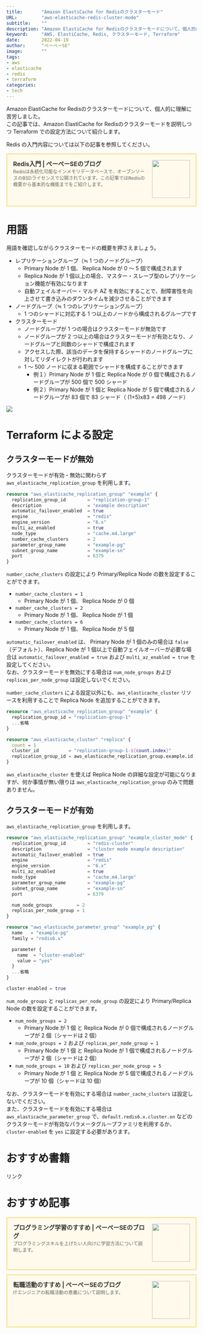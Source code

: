 ```yaml
---
title:       "Amazon ElastiCache for Redisのクラスターモード"
URL:         "aws-elasticache-redis-cluster-mode"
subtitle:    ""
description: "Amazon ElastiCache for Redisのクラスターモードについて、個人的に理解に苦労しました。この記事では、Amazon ElastiCache for Redisのクラスターモードを説明しつつ Terraform での設定方法について紹介します。"
keyword:     "AWS, ElastiCache, Redis, クラスターモード, Terraform"
date:        2022-04-19
author:      "ぺーぺーSE"
image:       ""
tags:
- aws
- elasticache
- redis
- terraform
categories:
- tech
---
```


Amazon ElastiCache for Redisのクラスターモードについて、個人的に理解に苦労しました。  
この記事では、Amazon ElastiCache for Redisのクラスターモードを説明しつつ Terraform での設定方法について紹介します。

<!--more-->

Redis の入門内容については以下の記事を参照してください。

<div class="blogcardfu" style="width:auto;max-width:9999px;border:3px solid #FBE599;border-radius:3px;margin:10px 0;padding:15px;line-height:1.4;text-align:left;background:#FFFAEB;"><a href="https://blog.pepese.com/redis-basics" target="_blank" style="display:block;text-decoration:none;"><span class="blogcardfu-image" style="float:right;width:100px;padding:0 0 0 10px;margin:0 0 5px 5px;"><img src="https://images.weserv.nl/?w=100&url=ssl:blog.pepese.com/img/yaruwo.gif" width="100" style="width:100%;height:auto;max-height:100px;min-width:0;border:0 none;margin:0;"></span><br style="display:none"><span class="blogcardfu-title" style="font-size:112.5%;font-weight:700;color:#333333;margin:0 0 5px 0;">Redis入門 | ぺーぺーSEのブログ</span><br><span class="blogcardfu-content" style="font-size:87.5%;font-weight:400;color:#666666;">Redisは永続化可能なインメモリデータベースで、オープンソースのBSDライセンスで公開されています。この記事ではRedisの概要から基本的な機能までをご紹介します。</span><br><span style="clear:both;display:block;overflow:hidden;height:0;">&nbsp;</span></a></div>

# 用語

用語を確認しながらクラスターモードの概要を押さえましょう。

- レプリケーショングループ（≒ 1 つのノードグループ）
  - Primary Node が 1 個、 Replica Node が 0 〜 5 個で構成されます
  - Replica Node が 1 個以上の場合、マスター・スレーブ型のレプリケーション機能が有効になります
  - 自動フェイルオーバー・マルチ AZ を有効にすることで、耐障害性を向上させて書き込みのダウンタイムを減少させることができます
- ノードグループ（≒ 1 つのレプリケーショングループ）
  - 1 つのシャードに対応する 1 つ以上のノードから構成されるグループです
- クラスターモード
  - ノードグループが 1 つの場合はクラスターモードが無効です
  - ノードグループが 2 つ以上の場合はクラスターモードが有効となり、ノードグループと同数のシャードで構成されます
  - アクセスした際、該当のデータを保持するシャードのノードグループに対してリダイレクトが行われます
  - 1 〜 500 ノードに収まる範囲でシャードを構成することができます
    - 例１）Primary Node が 1 個と Replica Node が 0 個で構成されるノードグループが 500 個で 500 シャード
    - 例２）Primary Node が 1 個と Replica Node が 5 個で構成されるノードグループが 83 個で 83 シャード（ (1+5)x83 = 498 ノード）

<img src="https://docs.aws.amazon.com/ja_jp/AmazonElastiCache/latest/red-ug/images/ElastiCacheClusters-CSN-RedisClusters.png">

# Terraform による設定

## クラスターモードが無効

クラスターモードが有効・無効に関わらず `aws_elasticache_replication_group` を利用します。

```terraform
resource "aws_elasticache_replication_group" "example" {
  replication_group_id        = "replication-group-1"
  description                 = "example description"
  automatic_failover_enabled  = true
  engine                      = "redis"
  engine_version              = "6.x"
  multi_az_enabled            = true
  node_type                   = "cache.m4.large"
  number_cache_clusters       = 2
  parameter_group_name        = "example-pg"
  subnet_group_name           = "example-sn"
  port                        = 6379
}
```

`number_cache_clusters` の設定により Primary/Replica Node の数を設定することができます。

- `number_cache_clusters = 1`
  - Primary Node が 1 個、 Replica Node が 0 個
- `number_cache_clusters = 2`
  - Primary Node が 1 個、 Replica Node が 1 個
- `number_cache_clusters = 6`
  - Primary Node が 1 個、 Replica Node が 5 個

`automatic_failover_enabled` は、 Primary Node が 1 個のみの場合は `false` （デフォルト）、Replica Node が 1 個以上で自動フェイルオーバーが必要な場合は `automatic_failover_enabled = true` および `multi_az_enabled = true` を設定してください。  
なお、クラスターモードを無効にする場合は `num_node_groups` および `replicas_per_node_group` は設定しないでください。

`number_cache_clusters` による設定以外にも、`aws_elasticache_cluster` リソースを利用することで Replica Node を追加することができます。

```terraform
resource "aws_elasticache_replication_group" "example" {
  replication_group_id = "replication-group-1"
  ...省略
}

resource "aws_elasticache_cluster" "replica" {
  count = 1
  cluster_id           = "replication-group-1-${count.index}"
  replication_group_id = aws_elasticache_replication_group.example.id
}
```

`aws_elasticache_cluster` を使えば Replica Node の詳細な設定が可能になりますが、何か事情が無い限りは `aws_elasticache_replication_group` のみで問題ありません。

## クラスターモードが有効

`aws_elasticache_replication_group` を利用します。

```terraform
resource "aws_elasticache_replication_group" "example_cluster_mode" {
  replication_group_id        = "redis-cluster"
  description                 = "cluster mode example description"
  automatic_failover_enabled  = true
  engine                      = "redis"
  engine_version              = "6.x"
  multi_az_enabled            = true
  node_type                   = "cache.m4.large"
  parameter_group_name        = "example-pg"
  subnet_group_name           = "example-sn"
  port                        = 6379

  num_node_groups         = 2
  replicas_per_node_group = 1
}

resource "aws_elasticache_parameter_group" "example_pg" {
  name   = "example-pg"
  family = "redis6.x"

  parameter {
    name  = "cluster-enabled"
    value = "yes"
  }
  ...省略
}

cluster-enabled = true
```

`num_node_groups` と `replicas_per_node_group` の設定により Primary/Replica Node の数を設定することができます。

- `num_node_groups = 2`
  - Primary Node が 1 個 と Replica Node が 0 個で構成されるノードグループが 2 個（シャードは 2 個）
- `num_node_groups = 2` および `replicas_per_node_group = 1`
  - Primary Node が 1 個 と Replica Node が 1 個で構成されるノードグループが 2 個（シャードは 2 個）
- `num_node_groups = 10` および `replicas_per_node_group = 5`
  - Primary Node が 1 個 と Replica Node が 5 個で構成されるノードグループが 10 個（シャードは 10 個）

なお、クラスターモードを有効にする場合は `number_cache_clusters` は設定しないでください。  
また、クラスターモードを有効にする場合は `aws_elasticache_parameter_group` で、`default.redis6.x.cluster.on` などのクラスターモードが有効なパラメータグループファミリを利用するか、 `cluster-enabled` を `yes` に設定する必要があります。

# おすすめ書籍

<!-- ad link - amazon/rakuten books - terraform aws -->
<!-- START MoshimoAffiliateEasyLink -->
<script type="text/javascript">
(function(b,c,f,g,a,d,e){b.MoshimoAffiliateObject=a;
b[a]=b[a]||function(){arguments.currentScript=c.currentScript
||c.scripts[c.scripts.length-2];(b[a].q=b[a].q||[]).push(arguments)};
c.getElementById(a)||(d=c.createElement(f),d.src=g,
d.id=a,e=c.getElementsByTagName("body")[0],e.appendChild(d))})
(window,document,"script","//dn.msmstatic.com/site/cardlink/bundle.js?20220329","msmaflink");
msmaflink({"n":"【POD】実践Terraform　AWSにおけるシステム設計とベストプラクティス AWSにおけるシステム設計とベストプラクティス （技術の泉シリーズ（NextPublishing）） [ 野村 友規 ]","b":"","t":"","d":"https:\/\/thumbnail.image.rakuten.co.jp","c_p":"","p":["\/@0_mall\/book\/cabinet\/8136\/9784844378136.jpg"],"u":{"u":"https:\/\/item.rakuten.co.jp\/book\/16058180\/","t":"rakuten","r_v":""},"v":"2.1","b_l":[{"u_bc":"#fc9823","u_tx":"Amazonで見る","u_url":"https:\/\/amzn.to\/37mOivB","s_n":"custom_3","u_so":0,"a_id":0,"p_id":0,"pc_id":0,"pl_id":0,"id":3},{"u_bc":"#bf0000","u_tx":"楽天ブックスで見る","u_url":"https:\/\/a.r10.to\/hawlg8","s_n":"custom_4","u_so":1,"a_id":0,"p_id":0,"pc_id":0,"pl_id":0,"id":4},{"id":1,"u_tx":"楽天市場で見る","u_bc":"#f76956","u_url":"https:\/\/item.rakuten.co.jp\/book\/16058180\/","a_id":3351919,"p_id":54,"pl_id":27059,"pc_id":54,"s_n":"rakuten","u_so":2}],"eid":"kSp0Z","s":"s"});
</script>
<div id="msmaflink-kSp0Z">リンク</div>
<!-- MoshimoAffiliateEasyLink END -->

# おすすめ記事

<!-- プログラミング学習のすすめ -->
<div class="blogcardfu" style="width:auto;max-width:9999px;border:3px solid #FBE599;border-radius:3px;margin:10px 0;padding:15px;line-height:1.4;text-align:left;background:#FFFAEB;"><a href="https://blog.pepese.com/article-programing-learning" target="_blank" style="display:block;text-decoration:none;"><span class="blogcardfu-image" style="float:right;width:100px;padding:0 0 0 10px;margin:0 0 5px 5px;"><img src="https://images.weserv.nl/?w=100&url=ssl:blog.pepese.com/img/yaruwo.gif" width="100" style="width:100%;height:auto;max-height:100px;min-width:0;border:0 none;margin:0;"></span><br style="display:none"><span class="blogcardfu-title" style="font-size:112.5%;font-weight:700;color:#333333;margin:0 0 5px 0;">プログラミング学習のすすめ | ぺーぺーSEのブログ</span><br><span class="blogcardfu-content" style="font-size:87.5%;font-weight:400;color:#666666;">プログラミングスキルを上げたい人向けに学習方法について説明します。</span><br><span style="clear:both;display:block;overflow:hidden;height:0;">&nbsp;</span></a></div>

<!-- 転職活動のすすめ -->
<div class="blogcardfu" style="width:auto;max-width:9999px;border:3px solid #FBE599;border-radius:3px;margin:10px 0;padding:15px;line-height:1.4;text-align:left;background:#FFFAEB;"><a href="https://blog.pepese.com/article-job-changing" target="_blank" style="display:block;text-decoration:none;"><span class="blogcardfu-image" style="float:right;width:100px;padding:0 0 0 10px;margin:0 0 5px 5px;"><img src="https://images.weserv.nl/?w=100&url=ssl:blog.pepese.com/img/yaruwo.gif" width="100" style="width:100%;height:auto;max-height:100px;min-width:0;border:0 none;margin:0;"></span><br style="display:none"><span class="blogcardfu-title" style="font-size:112.5%;font-weight:700;color:#333333;margin:0 0 5px 0;">転職活動のすすめ | ぺーぺーSEのブログ</span><br><span class="blogcardfu-content" style="font-size:87.5%;font-weight:400;color:#666666;">ITエンジニアの転職活動の意義について説明します。</span><br><span style="clear:both;display:block;overflow:hidden;height:0;">&nbsp;</span></a></div>